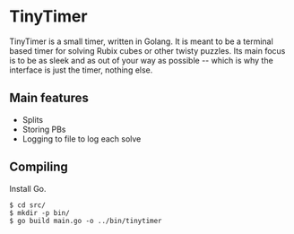 # TinyTimer

TinyTimer is a small timer, written in Golang. It is meant to be a terminal
based timer for solving Rubix cubes or other twisty puzzles. Its main focus
is to be as sleek and as out of your way as possible -- which is why the
interface is just the timer, nothing else.

## Main features
- Splits
- Storing PBs
- Logging to file to log each solve

## Compiling

Install Go.
```
$ cd src/
$ mkdir -p bin/
$ go build main.go -o ../bin/tinytimer
```